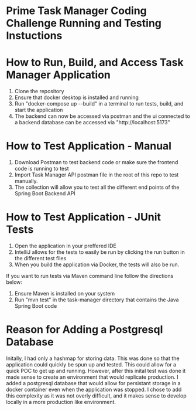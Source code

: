 # Prime Task Manager Coding Challenge Running and Testing Instuctions

# How to Run, Build, and Access Task Manager Application
1. Clone the repository
2. Ensure that docker desktop is installed and running
3. Run "docker-compose up --build" in a terminal to run tests, build, and start the application
4. The backend can now be accessed via postman and the ui connected to a backend database can be accessed via "http://localhost:5173"

# How to Test Application - Manual
1. Download Postman to test backend code or make sure the frontend code is running to test
2. Import Task Manager API postman file in the root of this repo to test manually.
3. The collection will allow you to test all the different end points of the Spring Boot Backend API

# How to Test Application - JUnit Tests
1. Open the application in your preffered IDE
2. IntelliJ allows for the tests to easily be run by clicking the run button in the different test files
3. When you build the application via Docker, the tests will also be run.

If you want to run tests via Maven command line follow the directions below:
1. Ensure Maven is installed on your system
2. Run "mvn test" in the task-manager directory that contains the Java Spring Boot code

# Reason for Adding a Postgresql Database
Initally, I had only a hashmap for storing data. This was done so that the application could quickly be spun up and tested. This could allow for a quick POC to get up and running. However, after this inital test was done it made sense to create an environment that would replicate production. I added a postgresql database that would allow for persistant storage in a docker container even when the application was stopped. I chose to add this complexity as it was not overly difficult, and it makes sense to develop locally in a more production like environment.
